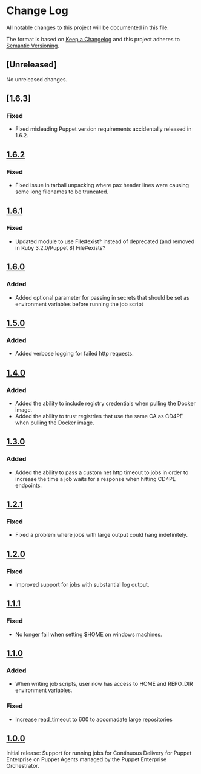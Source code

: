 # Change Log

All notable changes to this project will be documented in this file.

The format is based on [Keep a Changelog](http://keepachangelog.com/)
and this project adheres to [Semantic Versioning](http://semver.org/).

## [Unreleased]

No unreleased changes.

## [1.6.3]

### Fixed
- Fixed misleading Puppet version requirements accidentally released in 1.6.2.

## [1.6.2](https://github.com/puppetlabs/puppetlabs-cd4pe_jobs/tree/1.6.2)

### Fixed
- Fixed issue in tarball unpacking where pax header lines were causing some long filenames to be truncated.


## [1.6.1](https://github.com/puppetlabs/puppetlabs-cd4pe_jobs/tree/1.6.1)

### Fixed
- Updated module to use File#exist? instead of deprecated (and removed in Ruby 3.2.0/Puppet 8) File#exists?

## [1.6.0](https://github.com/puppetlabs/puppetlabs-cd4pe_jobs/tree/1.6.0)

### Added

- Added optional parameter for passing in secrets that should be set as environment variables before running the job script

## [1.5.0](https://github.com/puppetlabs/puppetlabs-cd4pe_jobs/tree/1.5.0)

### Added

- Added verbose logging for failed http requests.

## [1.4.0](https://github.com/puppetlabs/puppetlabs-cd4pe_jobs/tree/1.4.0)

### Added

- Added the ability to include registry credentials when pulling the Docker image.
- Added the ability to trust registries that use the same CA as CD4PE when pulling the Docker image.

## [1.3.0](https://github.com/puppetlabs/puppetlabs-cd4pe_jobs/tree/1.3.0)

### Added

- Added the ability to pass a custom net http timeout to jobs in order to increase the time a job waits for a response when hitting CD4PE endpoints.

## [1.2.1](https://github.com/puppetlabs/puppetlabs-cd4pe_jobs/tree/1.2.1)

### Fixed

- Fixed a problem where jobs with large output could hang indefinitely.

## [1.2.0](https://github.com/puppetlabs/puppetlabs-cd4pe_jobs/tree/1.2.0)

### Fixed

- Improved support for jobs with substantial log output.

## [1.1.1](https://github.com/puppetlabs/puppetlabs-cd4pe_jobs/tree/1.1.1)

### Fixed

- No longer fail when setting \$HOME on windows machines.

## [1.1.0](https://github.com/puppetlabs/puppetlabs-cd4pe_jobs/tree/1.1.0)

### Added

- When writing job scripts, user now has access to HOME and REPO_DIR environment variables.

### Fixed

- Increase read_timeout to 600 to accomadate large repositories

## [1.0.0](https://github.com/puppetlabs/puppetlabs-cd4pe_jobs/tree/1.0.0)

Initial release: Support for running jobs for Continuous Delivery for Puppet Enterprise on Puppet Agents managed by the Puppet Enterprise Orchestrator.

